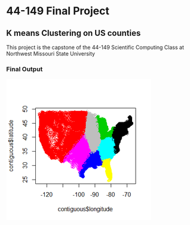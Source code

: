 # 44-149 Final Project
## K means Clustering on US counties

This project is the capstone of the 44-149 Scientific Computing Class at Northwest Missouri State University 

### Final Output

![finaloutput](ClusterOutput.png)
